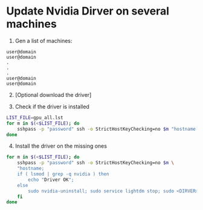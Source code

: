 Update Nvidia Dirver on several machines
========================================

1. Gen a list of machines:

```user@domain
user@domain
user@domain
.
.
.
user@domain
user@domain
```

2. [Optional download the driver]

3. Check if the driver is installed

```bash
LIST_FILE=gpu_all.lst
for m in $(<$LIST_FILE); do
    sshpass -p "password" ssh -o StrictHostKeyChecking=no $m "hostname;nvidia-smi";
done
```

4. Install the driver on the missing ones

```bash
for m in $(<$LIST_FILE); do
    sshpass -p "password" ssh -o StrictHostKeyChecking=no $m \
    "hostname;
    if ( lsmod | grep -q nvidia ) then 
        echo "Driver OK";
    else
        sudo nvidia-uninstall; sudo service lightdm stop; sudo <DIRVER> -s" &
    fi
done
```
